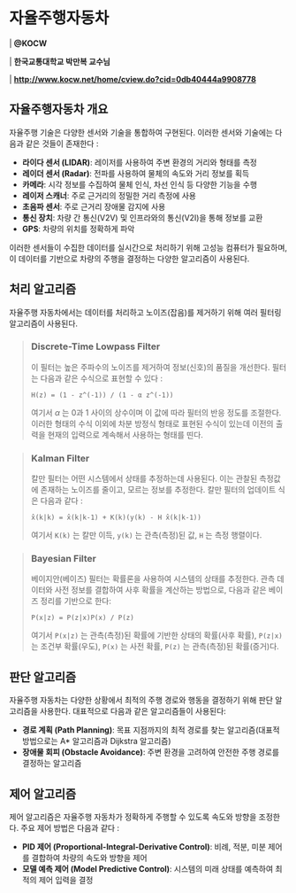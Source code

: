 # 자율주행자동차
| **@KOCW**

| **한국교통대학교 박만복 교수님**

| **http://www.kocw.net/home/cview.do?cid=0db40444a9908778**

## 자율주행자동차 개요
자율주행 기술은 다양한 센서와 기술을 통합하여 구현된다. 이러한 센서와 기술에는 다음과 같은 것들이 존재한다 :

- **라이다 센서 (LIDAR)**: 레이저를 사용하여 주변 환경의 거리와 형태를 측정
- **레이더 센서 (Radar)**: 전파를 사용하여 물체의 속도와 거리 정보를 획득
- **카메라**: 시각 정보를 수집하여 물체 인식, 차선 인식 등 다양한 기능을 수행
- **레이저 스캐너**: 주로 근거리의 정밀한 거리 측정에 사용
- **초음파 센서**: 주로 근거리 장애물 감지에 사용
- **통신 장치**: 차량 간 통신(V2V) 및 인프라와의 통신(V2I)을 통해 정보를 교환
- **GPS**: 차량의 위치를 정확하게 파악

이러한 센서들이 수집한 데이터를 실시간으로 처리하기 위해 고성능 컴퓨터가 필요하며, 이 데이터를 기반으로 차량의 주행을 결정하는 다양한 알고리즘이 사용된다.

## 처리 알고리즘
자율주행 자동차에서는 데이터를 처리하고 노이즈(잡음)를 제거하기 위해 여러 필터링 알고리즘이 사용된다.

> ### Discrete-Time Lowpass Filter
> 이 필터는 높은 주파수의 노이즈를 제거하여 정보(신호)의 품질을 개선한다. 필터는 다음과 같은 수식으로 표현할 수 있다 :
>
> `H(z) = (1 - z^(-1)) / (1 - α z^(-1))`
>
> 여기서 $\alpha$ 는 $0$과 $1$ 사이의 상수이며 이 값에 따라 필터의 반응 정도를 조절한다. 이러한 형태의 수식 이외에 차분 방정식 형태로 표현된 수식이 있는데 이전의 출력을 현재의 입력으로 계속해서 사용하는 형태를 띤다.

> ### Kalman Filter
> 칼만 필터는 어떤 시스템에서 상태를 추정하는데 사용된다. 이는 관찰된 측정값에 존재하는 노이즈를 줄이고, 모르는 정보를 추정한다. 칼만 필터의 업데이트 식은 다음과 같다 :
>
> `x̂(k|k) = x̂(k|k-1) + K(k)(y(k) - H x̂(k|k-1))`
>
> 여기서 `K(k)` 는 칼만 이득, `y(k)` 는 관측(측정)된 값, `H` 는 측정 행렬이다.
>

> ### Bayesian Filter
> 베이지안(베이즈) 필터는 확률론을 사용하여 시스템의 상태를 추정한다. 관측 데이터와 사전 정보를 결합하여 사후 확률을 계산하는 방법으로, 다음과 같은 베이즈 정리를 기반으로 한다:
>
> `P(x|z) = P(z|x)P(x) / P(z)`
>
> 여기서 `P(x|z)` 는 관측(측정)된 확률에 기반한 상태의 확률(사후 확률), `P(z|x)` 는 조건부 확률(우도), `P(x)` 는 사전 확률, `P(z)` 는 관측(측정)된 확률(증거)다.

## 판단 알고리즘
자율주행 자동차는 다양한 상황에서 최적의 주행 경로와 행동을 결정하기 위해 판단 알고리즘을 사용한다. 대표적으로 다음과 같은 알고리즘들이 사용된다:

- **경로 계획 (Path Planning)**: 목표 지점까지의 최적 경로를 찾는 알고리즘(대표적 방법으로는 A* 알고리즘과 Dijkstra 알고리즘)
- **장애물 회피 (Obstacle Avoidance)**: 주변 환경을 고려하여 안전한 주행 경로를 결정하는 알고리즘

## 제어 알고리즘
제어 알고리즘은 자율주행 자동차가 정확하게 주행할 수 있도록 속도와 방향을 조정한다. 주요 제어 방법은 다음과 같다 :

- **PID 제어 (Proportional-Integral-Derivative Control)**: 비례, 적분, 미분 제어를 결합하여 차량의 속도와 방향을 제어
- **모델 예측 제어 (Model Predictive Control)**: 시스템의 미래 상태를 예측하여 최적의 제어 입력을 결정
